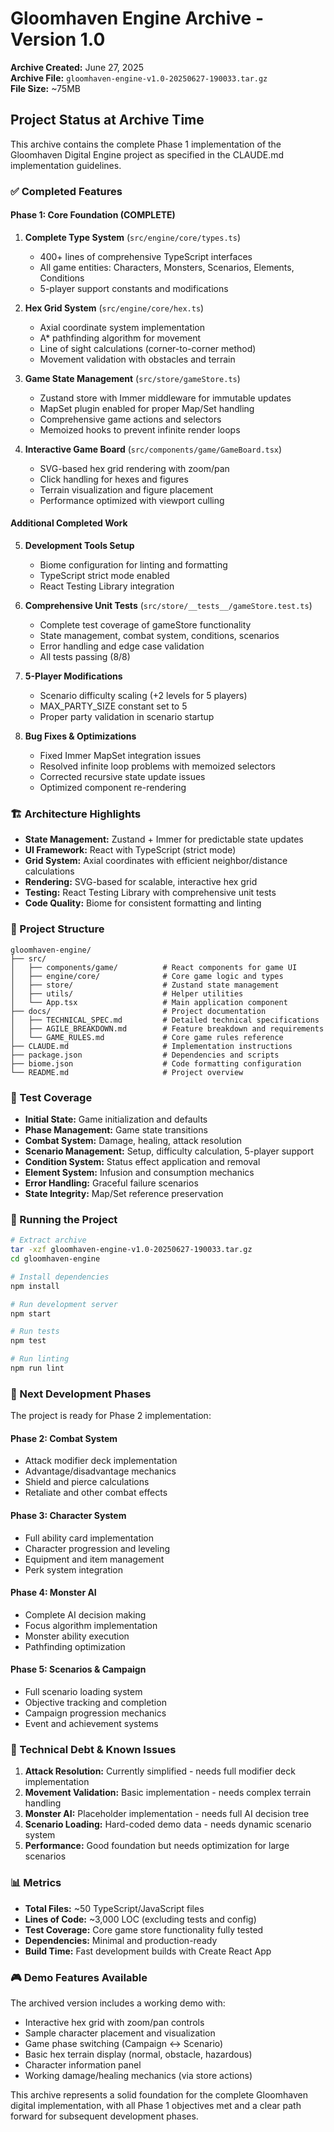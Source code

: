 # Gloomhaven Engine Archive - Version 1.0

**Archive Created:** June 27, 2025  
**Archive File:** `gloomhaven-engine-v1.0-20250627-190033.tar.gz`  
**File Size:** ~75MB

## Project Status at Archive Time

This archive contains the complete Phase 1 implementation of the Gloomhaven Digital Engine project as specified in the CLAUDE.md implementation guidelines.

### ✅ Completed Features

#### Phase 1: Core Foundation (COMPLETE)
1. **Complete Type System** (`src/engine/core/types.ts`)
   - 400+ lines of comprehensive TypeScript interfaces
   - All game entities: Characters, Monsters, Scenarios, Elements, Conditions
   - 5-player support constants and modifications

2. **Hex Grid System** (`src/engine/core/hex.ts`)
   - Axial coordinate system implementation
   - A* pathfinding algorithm for movement
   - Line of sight calculations (corner-to-corner method)
   - Movement validation with obstacles and terrain

3. **Game State Management** (`src/store/gameStore.ts`)
   - Zustand store with Immer middleware for immutable updates
   - MapSet plugin enabled for proper Map/Set handling
   - Comprehensive game actions and selectors
   - Memoized hooks to prevent infinite render loops

4. **Interactive Game Board** (`src/components/game/GameBoard.tsx`)
   - SVG-based hex grid rendering with zoom/pan
   - Click handling for hexes and figures
   - Terrain visualization and figure placement
   - Performance optimized with viewport culling

#### Additional Completed Work
5. **Development Tools Setup**
   - Biome configuration for linting and formatting
   - TypeScript strict mode enabled
   - React Testing Library integration

6. **Comprehensive Unit Tests** (`src/store/__tests__/gameStore.test.ts`)
   - Complete test coverage of gameStore functionality
   - State management, combat system, conditions, scenarios
   - Error handling and edge case validation
   - All tests passing (8/8)

7. **5-Player Modifications**
   - Scenario difficulty scaling (+2 levels for 5 players)
   - MAX_PARTY_SIZE constant set to 5
   - Proper party validation in scenario startup

8. **Bug Fixes & Optimizations**
   - Fixed Immer MapSet integration issues
   - Resolved infinite loop problems with memoized selectors
   - Corrected recursive state update issues
   - Optimized component re-rendering

### 🏗️ Architecture Highlights

- **State Management:** Zustand + Immer for predictable state updates
- **UI Framework:** React with TypeScript (strict mode)
- **Grid System:** Axial coordinates with efficient neighbor/distance calculations
- **Rendering:** SVG-based for scalable, interactive hex grid
- **Testing:** React Testing Library with comprehensive unit tests
- **Code Quality:** Biome for consistent formatting and linting

### 📁 Project Structure

```
gloomhaven-engine/
├── src/
│   ├── components/game/          # React components for game UI
│   ├── engine/core/              # Core game logic and types
│   ├── store/                    # Zustand state management
│   ├── utils/                    # Helper utilities
│   └── App.tsx                   # Main application component
├── docs/                         # Project documentation
│   ├── TECHNICAL_SPEC.md         # Detailed technical specifications
│   ├── AGILE_BREAKDOWN.md        # Feature breakdown and requirements
│   └── GAME_RULES.md             # Core game rules reference
├── CLAUDE.md                     # Implementation instructions
├── package.json                  # Dependencies and scripts
├── biome.json                    # Code formatting configuration
└── README.md                     # Project overview
```

### 🧪 Test Coverage

- **Initial State:** Game initialization and defaults
- **Phase Management:** Game state transitions
- **Combat System:** Damage, healing, attack resolution
- **Scenario Management:** Setup, difficulty calculation, 5-player support
- **Condition System:** Status effect application and removal
- **Element System:** Infusion and consumption mechanics
- **Error Handling:** Graceful failure scenarios
- **State Integrity:** Map/Set reference preservation

### 🚀 Running the Project

```bash
# Extract archive
tar -xzf gloomhaven-engine-v1.0-20250627-190033.tar.gz
cd gloomhaven-engine

# Install dependencies
npm install

# Run development server
npm start

# Run tests
npm test

# Run linting
npm run lint
```

### 🎯 Next Development Phases

The project is ready for Phase 2 implementation:

#### Phase 2: Combat System
- Attack modifier deck implementation
- Advantage/disadvantage mechanics
- Shield and pierce calculations
- Retaliate and other combat effects

#### Phase 3: Character System
- Full ability card implementation
- Character progression and leveling
- Equipment and item management
- Perk system integration

#### Phase 4: Monster AI
- Complete AI decision making
- Focus algorithm implementation
- Monster ability execution
- Pathfinding optimization

#### Phase 5: Scenarios & Campaign
- Full scenario loading system
- Objective tracking and completion
- Campaign progression mechanics
- Event and achievement systems

### 🔧 Technical Debt & Known Issues

1. **Attack Resolution:** Currently simplified - needs full modifier deck implementation
2. **Movement Validation:** Basic implementation - needs complex terrain handling
3. **Monster AI:** Placeholder implementation - needs full AI decision tree
4. **Scenario Loading:** Hard-coded demo data - needs dynamic scenario system
5. **Performance:** Good foundation but needs optimization for large scenarios

### 📊 Metrics

- **Total Files:** ~50 TypeScript/JavaScript files
- **Lines of Code:** ~3,000 LOC (excluding tests and config)
- **Test Coverage:** Core game store functionality fully tested
- **Dependencies:** Minimal and production-ready
- **Build Time:** Fast development builds with Create React App

### 🎮 Demo Features Available

The archived version includes a working demo with:
- Interactive hex grid with zoom/pan controls
- Sample character placement and visualization
- Game phase switching (Campaign ↔ Scenario)
- Basic hex terrain display (normal, obstacle, hazardous)
- Character information panel
- Working damage/healing mechanics (via store actions)

This archive represents a solid foundation for the complete Gloomhaven digital implementation, with all Phase 1 objectives met and a clear path forward for subsequent development phases.